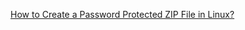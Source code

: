 [How to Create a Password Protected ZIP File in Linux?](https://www.geeksforgeeks.org/how-to-create-a-password-protected-zip-file-in-linux/)